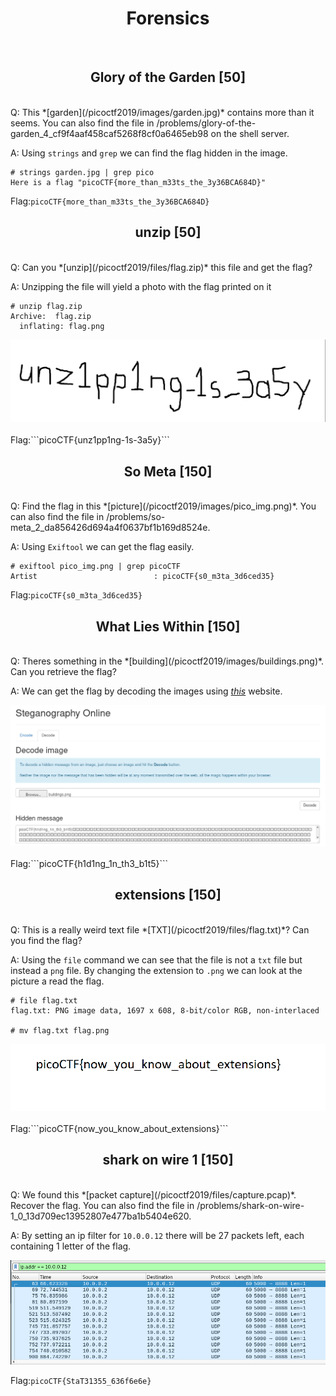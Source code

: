 <center><h1>Forensics</h1></center>
<br>
<center><h2>Glory of the Garden [50]</h2></center>
<br>
Q: This *[garden](/picoctf2019/images/garden.jpg)* contains more than it seems. You can also find the file in /problems/glory-of-the-garden_4_cf9f4aaf458caf5268f8cf0a6465eb98 on the shell server.

A: Using ```strings``` and ```grep``` we can find the flag hidden in the image.
```
# strings garden.jpg | grep pico
Here is a flag "picoCTF{more_than_m33ts_the_3y36BCA684D}"
```
Flag:```picoCTF{more_than_m33ts_the_3y36BCA684D}```
<br>
<center><h2>unzip [50]</h2></center>
<br>
Q: Can you *[unzip](/picoctf2019/files/flag.zip)* this file and get the flag?

A: Unzipping the file will yield a photo with the flag printed on it
```
# unzip flag.zip
Archive:  flag.zip
  inflating: flag.png                
```
<center><img src="/picoctf2019/images/unzipping.png"></center>
<br>
Flag:```picoCTF{unz1pp1ng-1s-3a5y}```
<br>
<center><h2>So Meta [150]</h2></center>
<br>
Q: Find the flag in this *[picture](/picoctf2019/images/pico_img.png)*. You can also find the file in /problems/so-meta_2_da856426d694a4f0637bf1b169d8524e.

A: Using ```Exiftool``` we can get the flag easily.
```
# exiftool pico_img.png | grep picoCTF
Artist                          : picoCTF{s0_m3ta_3d6ced35}
```
Flag:```picoCTF{s0_m3ta_3d6ced35}```
<br>
<center><h2>What Lies Within [150]</h2></center>
<br>
Q: Theres something in the *[building](/picoctf2019/images/buildings.png)*. Can you retrieve the flag?

A: We can get the flag by decoding the images using *[this](https://stylesuxx.github.io/steganography/)* website.

<center><img src="/picoctf2019/images/whatlieswithinflag.png"></center>
<br>
Flag:```picoCTF{h1d1ng_1n_th3_b1t5}```
<br>
<center><h2> extensions [150]</h2></center>
<br>
Q: This is a really weird text file *[TXT](/picoctf2019/files/flag.txt)*? Can you find the flag?

A: Using the ```file``` command we can see that the file is not a ```txt``` file but instead a ```png``` file. By changing the extension to ```.png``` we can look at the picture a read the flag.
```
# file flag.txt
flag.txt: PNG image data, 1697 x 608, 8-bit/color RGB, non-interlaced

# mv flag.txt flag.png
```

<center><img src="/picoctf2019/images/extensionsflag.png"></center>
<br>
Flag:```picoCTF{now_you_know_about_extensions}```
<br>
<center><h2>shark on wire 1 [150]</h2></center>
<br>
Q: We found this *[packet capture](/picoctf2019/files/capture.pcap)*. Recover the flag. You can also find the file in /problems/shark-on-wire-1_0_13d709ec13952807e477ba1b5404e620.

A: By setting an ip filter for ```10.0.0.12``` there will be 27 packets left, each containing 1 letter of the flag.

<center><img src="/picoctf2019/images/sharkonthewire1.png"></center>

Flag:```picoCTF{StaT31355_636f6e6e}```
<br>
